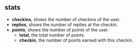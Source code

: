 stats
-----

- **checkins**, shows the number of checkins of the user.
- **replies**, shows the number of replies at the checkin.
- **points**, shows the number of points of the user.
	- **total**, the total number of points.
	- **checkin**, the number of points earned with this checkin.